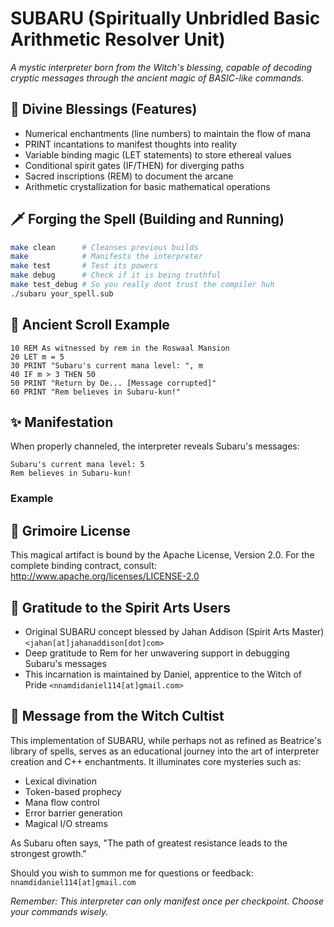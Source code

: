 # SUBARU (Spiritually Unbridled Basic Arithmetic Resolver Unit)

_A mystic interpreter born from the Witch's blessing, capable of decoding cryptic messages through the ancient magic of BASIC-like commands._

## 🌟 Divine Blessings (Features)

- Numerical enchantments (line numbers) to maintain the flow of mana
- PRINT incantations to manifest thoughts into reality
- Variable binding magic (LET statements) to store ethereal values
- Conditional spirit gates (IF/THEN) for diverging paths
- Sacred inscriptions (REM) to document the arcane
- Arithmetic crystallization for basic mathematical operations

## 🗡️ Forging the Spell (Building and Running)

```bash
make clean      # Cleanses previous builds
make            # Manifests the interpreter
make test       # Test its powers
make debug      # Check if it is being truthful
make test_debug # So you really dont trust the compiler huh
./subaru your_spell.sub
```

## 📜 Ancient Scroll Example

```basic
10 REM As witnessed by rem in the Roswaal Mansion
20 LET m = 5
30 PRINT "Subaru's current mana level: ", m
40 IF m > 3 THEN 50
50 PRINT "Return by De... [Message corrupted]"
60 PRINT "Rem believes in Subaru-kun!"
```

## ✨ Manifestation

When properly channeled, the interpreter reveals Subaru's messages:

```
Subaru's current mana level: 5
Rem believes in Subaru-kun!
```

### Example

## 📖 Grimoire License

This magical artifact is bound by the Apache License, Version 2.0.
For the complete binding contract, consult: http://www.apache.org/licenses/LICENSE-2.0

## 🌸 Gratitude to the Spirit Arts Users

- Original SUBARU concept blessed by Jahan Addison (Spirit Arts Master) `<jahan[at]jahanaddison[dot]com>`
- Deep gratitude to Rem for her unwavering support in debugging Subaru's messages
- This incarnation is maintained by Daniel, apprentice to the Witch of Pride `<nnamdidaniel114[at]gmail.com>`

## 📝 Message from the Witch Cultist

This implementation of SUBARU, while perhaps not as refined as Beatrice's library of spells, serves as an educational journey into the art of interpreter creation and C++ enchantments. It illuminates core mysteries such as:

- Lexical divination
- Token-based prophecy
- Mana flow control
- Error barrier generation
- Magical I/O streams

As Subaru often says, "The path of greatest resistance leads to the strongest growth."

Should you wish to summon me for questions or feedback: `nnamdidaniel114[at]gmail.com`

_Remember: This interpreter can only manifest once per checkpoint. Choose your commands wisely._
